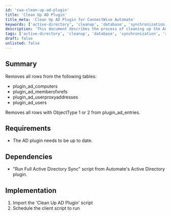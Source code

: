 ```yaml
---
id: 'cwa-clean-up-ad-plugin'
title: 'Clean Up AD Plugin'
title_meta: 'Clean Up AD Plugin for ConnectWise Automate'
keywords: ['active-directory', 'cleanup', 'database', 'synchronization']
description: 'This document describes the process of cleaning up the Active Directory Plugin in ConnectWise Automate by removing unnecessary rows from specific tables and ensuring that the plugin is up to date. It outlines the requirements and dependencies for successful implementation.'
tags: ['active-directory', 'cleanup', 'database', 'synchronization', 'setup']
draft: false
unlisted: false
---
```

## Summary

Removes all rows from the following tables:

- plugin_ad_computers
- plugin_ad_memberofxrefs
- plugin_ad_userproxyaddresses
- plugin_ad_users

Removes all rows with ObjectType 1 or 2 from plugin_ad_entries.

## Requirements

- The AD plugin needs to be up to date.

## Dependencies

- "Run Full Active Directory Sync" script from Automate's Active Directory plugin.

## Implementation

1. Import the 'Clean Up AD Plugin' script
2. Schedule the client script to run



